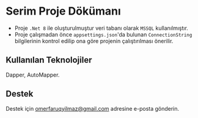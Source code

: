 
# Serim Proje Dökümanı

- Proje `.Net 8` ile oluşturulmuştur veri tabanı olarak `MSSQL` kullanılmıştır.
- Proje çalışmadan önce `appsettings.json`'da bulunan `ConnectionString` bilgilerinin kontrol edilip ona göre projenin çalıştırılması önerilir.



## Kullanılan Teknolojiler

  Dapper, AutoMapper.

  
## Destek

Destek için omerfaruqyilmaz@gmail.com adresine e-posta gönderin.

  
